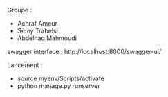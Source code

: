 Groupe : 
  - Achraf Ameur
  - Semy Trabelsi
  - Abdelhaq Mahmoudi

swagger interface : http://localhost:8000/swagger-ui/

Lancement : 
 - source myenv/Scripts/activate
 - python manage.py runserver
